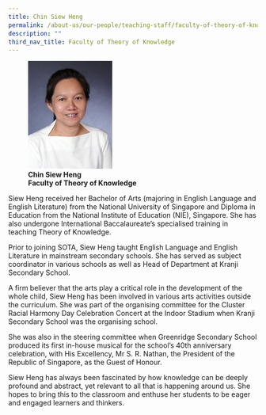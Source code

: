 ```yaml
---
title: Chin Siew Heng
permalink: /about-us/our-people/teaching-staff/faculty-of-theory-of-knowledge/chin-siew-heng/
description: ""
third_nav_title: Faculty of Theory of Knowledge
---
```

<figure>
<img style="width:40%" src="/images/img_8052-tan-siew-heng4d1a9652fed369fba7eaff0000314707.jpg">
<figcaption> <strong>Chin Siew Heng<br>
Faculty of Theory of Knowledge</strong>
</figcaption>
</figure>


Siew Heng received her Bachelor of Arts (majoring in English Language and English Literature) from the National University of Singapore and Diploma in Education from the National Institute of Education (NIE), Singapore. She has also undergone International Baccalaureate’s specialised training in teaching Theory of Knowledge.

  

Prior to joining SOTA, Siew Heng taught English Language and English Literature in mainstream secondary schools. She has served as subject coordinator in various schools as well as Head of Department at Kranji Secondary School.

  

A firm believer that the arts play a critical role in the development of the whole child, Siew Heng has been involved in various arts activities outside the curriculum. She was part of the organising committee for the Cluster Racial Harmony Day Celebration Concert at the Indoor Stadium when Kranji Secondary School was the organising school.

She was also in the steering committee when Greenridge Secondary School produced its first in-house musical for the school’s 40th anniversary celebration, with His Excellency, Mr S. R. Nathan, the President of the Republic of Singapore, as the Guest of Honour.

  
Siew Heng has always been fascinated by how knowledge can be deeply profound and abstract, yet relevant to all that is happening around us. She hopes to bring this to the classroom and enthuse her students to be eager and engaged learners and thinkers.